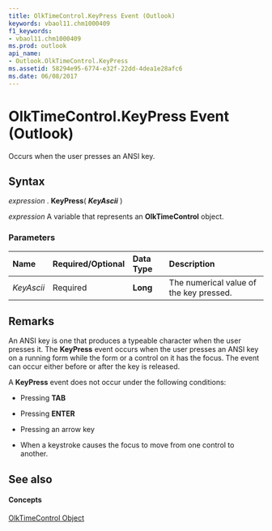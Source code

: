 ```yaml
---
title: OlkTimeControl.KeyPress Event (Outlook)
keywords: vbaol11.chm1000409
f1_keywords:
- vbaol11.chm1000409
ms.prod: outlook
api_name:
- Outlook.OlkTimeControl.KeyPress
ms.assetid: 58294e95-6774-e32f-22dd-4dea1e28afc6
ms.date: 06/08/2017
---
```



# OlkTimeControl.KeyPress Event (Outlook)

Occurs when the user presses an ANSI key.


## Syntax

 _expression_ . **KeyPress**( **_KeyAscii_** )

 _expression_ A variable that represents an **OlkTimeControl** object.


### Parameters



|**Name**|**Required/Optional**|**Data Type**|**Description**|
|:-----|:-----|:-----|:-----|
| _KeyAscii_|Required| **Long**|The numerical value of the key pressed.|

## Remarks

An ANSI key is one that produces a typeable character when the user presses it. The **KeyPress** event occurs when the user presses an ANSI key on a running form while the form or a control on it has the focus. The event can occur either before or after the key is released.

A **KeyPress** event does not occur under the following conditions:


- Pressing **TAB**
    
- Pressing **ENTER**
    
- Pressing an arrow key
    
- When a keystroke causes the focus to move from one control to another.
    



## See also


#### Concepts


[OlkTimeControl Object](olktimecontrol-object-outlook.md)

